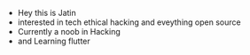 - Hey this is Jatin
- interested in tech ethical hacking and eveything open source
- Currently a noob in Hacking 
- and Learning flutter

<!---
chaudharyjatin115/chaudharyjatin115 is a ✨ special ✨ repository because its `README.md` (this file) appears on your GitHub profile.
You can click the Preview link to take a look at your changes.
--->
